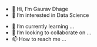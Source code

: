 - 👋 Hi, I’m Gaurav Dhage
- 👀 I’m interested in Data Science

<!---
gauravVR/gauravVR is a ✨ special ✨ repository because its `README.md` (this file) appears on your GitHub profile.
You can click the Preview link to take a look at your changes.
--->
- 🌱 I’m currently learning ...
- 💞️ I’m looking to collaborate on ...
- 📫 How to reach me ...
